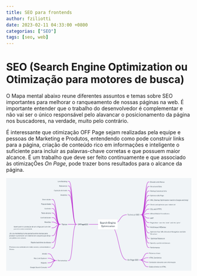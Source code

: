 ```yaml
---
title: SEO para frontends
author: fziliotti
date: 2023-02-11 04:33:00 +0800
categorias: ["SEO"]
tags: [seo, web]
---
```


# SEO (Search Engine Optimization ou Otimização para motores de busca)

O Mapa mental abaixo reune diferentes assuntos e temas sobre SEO importantes para melhorar o ranqueamento de nossas páginas na web. É importante entender que o trabalho do desenvolvedor é complementar e não vai ser o único responsável pelo alavancar o posicionamento da página nos buscadores, na verdade, muito pelo contrário.

É interessante que otimização OFF Page sejam realizadas pela equipe e pessoas de Marketing e Produtos, entendendo como pode construir links para a página, criação de conteúdo rico em informações e inteligente o suficiente para incluir as palavras-chave corretas e que possuem maior alcance. É um trabalho que deve ser feito continuamente e que associado às otimizaçÕes _On Page_, pode trazer bons resultados para o alcance da página.

![resumo sobre SEO](/assets/img/seo-para-frontends/seo.png)
